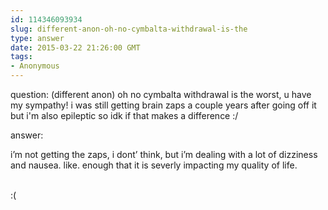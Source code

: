 ```yaml
---
id: 114346093934
slug: different-anon-oh-no-cymbalta-withdrawal-is-the
type: answer
date: 2015-03-22 21:26:00 GMT
tags:
- Anonymous
---
```

question: (different anon) oh no cymbalta withdrawal is the worst, u have my sympathy! i was still getting brain zaps a couple years after going off it but i'm also epileptic so idk if that makes a difference :/

answer: <p>i’m not getting the zaps, i dont’ think, but i’m dealing with a lot of dizziness and nausea. like. enough that it is severly impacting my quality of life.</p><p><br>:(</p>